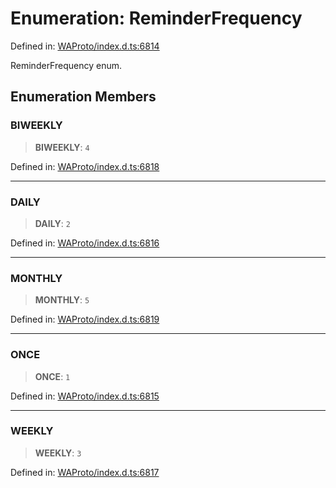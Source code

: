 # Enumeration: ReminderFrequency

Defined in: [WAProto/index.d.ts:6814](https://github.com/Fokusdotid/bail/blob/a1b2bb6d3d63874a4f497e70ebd6347b2869da8e/WAProto/index.d.ts#L6814)

ReminderFrequency enum.

## Enumeration Members

### BIWEEKLY

> **BIWEEKLY**: `4`

Defined in: [WAProto/index.d.ts:6818](https://github.com/Fokusdotid/bail/blob/a1b2bb6d3d63874a4f497e70ebd6347b2869da8e/WAProto/index.d.ts#L6818)

***

### DAILY

> **DAILY**: `2`

Defined in: [WAProto/index.d.ts:6816](https://github.com/Fokusdotid/bail/blob/a1b2bb6d3d63874a4f497e70ebd6347b2869da8e/WAProto/index.d.ts#L6816)

***

### MONTHLY

> **MONTHLY**: `5`

Defined in: [WAProto/index.d.ts:6819](https://github.com/Fokusdotid/bail/blob/a1b2bb6d3d63874a4f497e70ebd6347b2869da8e/WAProto/index.d.ts#L6819)

***

### ONCE

> **ONCE**: `1`

Defined in: [WAProto/index.d.ts:6815](https://github.com/Fokusdotid/bail/blob/a1b2bb6d3d63874a4f497e70ebd6347b2869da8e/WAProto/index.d.ts#L6815)

***

### WEEKLY

> **WEEKLY**: `3`

Defined in: [WAProto/index.d.ts:6817](https://github.com/Fokusdotid/bail/blob/a1b2bb6d3d63874a4f497e70ebd6347b2869da8e/WAProto/index.d.ts#L6817)
